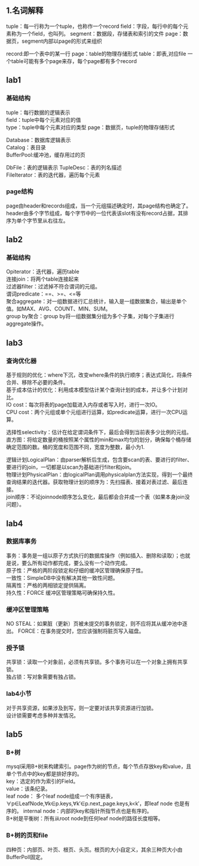 ## 1.名词解释
tuple：每一行称为一个tuple，也称作一个record
field：字段，每行中的每个元素称为一个field，也叫列。
segment：数据段，存储表和索引的文件
page：数据页，segment内部以page的形式来组织

record:即一个表中的某一行
page：table的物理存储形式
table：即表,对应file
一个table可能有多个page来存，每个page都有多个record

## lab1
### 基础结构
tuple：每行数据的逻辑表示  
field：tuple中每个元素对应的值  
type：tuple中每个元素对应的类型 
page：数据页，tuple的物理存储形式
  
Database：数据库逻辑表示  
Catalog：表目录  
BufferPool:缓冲池，缓存用过的页
  
DbFile：表的逻辑表示
TupleDesc：表的列名描述  
FileIterator：表的迭代器，遍历每个元素

### page结构
page由header和records组成，当一个元组描述确定时，其page结构也确定了。  
header由多个字节组成，每个字节中的一位代表该slot有没有record占据，其排序为单个字节里从右往左。  

## lab2
### 基础结构  
Opiterator：迭代器，遍历table  
连接join：将两个table连接起来  
过滤器filter：过滤掉不符合谓词的元组。  
谓词predicate：==、>=、<=等  
聚合aggregate：对一组数据进行汇总统计，输入是一组数据集合，输出是单个值。如MAX、AVG、COUNT、MIN、SUM。  
group by聚合：group by将一组数据集分组为多个子集，对每个子集进行aggregate操作。

## lab3
### 查询优化器
基于规则的优化：where下沉，改变where条件的执行顺序；表达式简化，将条件合并、移除不必要的条件。  
基于成本估计的优化：利用成本模型估计某个查询计划的成本，并让多个计划对比。  
IO cost：每次将表的page加载进入内存或者写入时，进行一次IO。  
CPU cost：两个元组或单个元组进行运算，如predicate运算，进行一次CPU运算。  

选择性selectivity：估计在给定谓词条件下，最后会得到当前表多少比例的元组。  
直方图：将给定数量的桶按照某个属性的min和max均匀的划分，确保每个桶存储确定范围的数。桶的宽度和范围不同，宽度为整数，最小为1.  

逻辑计划LogicalPlan：由parser解析后生成，包含要scan的表、要进行的filter、要进行的join，一切都是以scan为基础进行filter和join。  
物理计划PhysicalPlan：由logicalPlan调用physicalplan方法实现，得到一个最终查询结果的迭代器。获取物理计划的顺序为：先扫描表、接着对表过滤、最后连接。  
join顺序：不论joinnode顺序怎么变化，最后都会合并成一个表（如果本身join没问题）。  

## lab4
### 数据库事务
事务：事务是一组以原子方式执行的数据库操作（例如插入、删除和读取）；也就是说，要么所有动作都完成，要么没有一个动作完成。  
原子性：严格的两阶段锁定和仔细的缓冲区管理确保原子性。  
一致性：SimpleDB中没有解决其他一致性问题。  
隔离性：严格的两相锁定提供隔离。  
持久性：FORCE 缓冲区管理策略可确保持久性。  

### 缓冲区管理策略
NO STEAL：如果脏（更新）页被未提交的事务锁定，则不应将其从缓冲池中逐出。
FORCE：在事务提交时，您应该强制将脏页写入磁盘。 

### 授予锁
共享锁：读取一个对象前，必须有共享锁。多个事务可以在一个对象上拥有共享锁。  
独占锁：写对象需要有独占锁。  

### lab4小节
对于共享资源，如果涉及到写，则一定要对该共享资源进行加锁。  
设计锁需要考虑多种并发情况。  

## lab5
### B+树
mysql采用B+树来构建索引。page作为树的节点，每个节点存放key和value，且单个节点中的key都是排好序的。  
key：选定的作为索引的Field。  
value：该条纪录。  
leaf node： 多个leaf node组成一个有序链表， ∀p∈LeafNode,∀k∈p.keys,∀k′∈p.next_page.keys,k<k′，即leaf node 也是有序的。
internal node：内部的key和指针所指节点也是有序的。  
B+树是平衡树：所有从root node到任何leaf node的路径长度相等。  






### B+树的页和file
四种页：内部页、叶页、根页、头页。根页的大小自定义，其余三种页大小由BufferPoll固定。
















